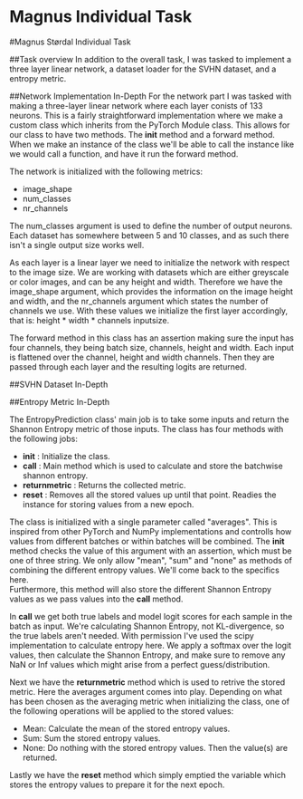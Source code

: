 Magnus Individual Task
======================

#Magnus Størdal Individual Task

##Task overview
In addition to the overall task, I was tasked to implement a three layer linear network, a dataset loader for the SVHN dataset, and a entropy metric.

##Network Implementation In-Depth
For the network part I was tasked with making a three-layer linear network where each layer conists of 133 neurons. This is a fairly straightforward implementation where we make a custom class which inherits from the PyTorch Module class. This allows for our class to have two methods. The __init__ method and a forward method. When we make an instance of the class we'll be able to call the instance like we would call a function, and have it run the forward method. 

The network is initialized with the following metrics: 
* image_shape
* num_classes
* nr_channels

The num_classes argument is used to define the number of output neurons. Each dataset has somewhere between 5 and 10 classes, and as such there isn't a single output size works well. 

As each layer is a linear layer we need to initialize the network with respect to the image size. We are working with datasets which are either greyscale or color images, and can be any height and width. Therefore we have the image_shape argument, which provides the information on the image height and width, and the nr_channels argument which states the number of channels we use. With these values we initialize the first layer accordingly, that is: height * width * channels inputsize. 

The forward method in this class has an assertion making sure the input has four channels, they being batch size, channels, height and width. 
Each input is flattened over the channel, height and width channels. Then they are passed through each layer and the resulting logits are returned.


##SVHN Dataset In-Depth




##Entropy Metric In-Depth

The EntropyPrediction class' main job is to take some inputs and return the Shannon Entropy metric of those inputs. The class has four methods with the following jobs: 
* __init__ : Initialize the class.
* __call__ : Main method which is used to calculate and store the batchwise shannon entropy.
* __returnmetric__ : Returns the collected metric. 
* __reset__ : Removes all the stored values up until that point. Readies the instance for storing values from a new epoch. 

The class is initialized with a single parameter called "averages". This is inspired from other PyTorch and NumPy implementations and controlls how values from different batches or within batches will be combined. The __init__ method checks the value of this argument with an assertion, which must be one of three string. We only allow "mean", "sum" and "none" as methods of combining the different entropy values. We'll come back to the specifics here.  
Furthermore, this method will also store the different Shannon Entropy values as we pass values into the __call__ method. 

In __call__ we get both true labels and model logit scores for each sample in the batch as input. We're calculating Shannon Entropy, not KL-divergence, so the true labels aren't needed. 
With permission I've used the scipy implementation to calculate entropy here. We apply a softmax over the logit values, then calculate the Shannon Entropy, and make sure to remove any NaN or Inf values which might arise from a perfect guess/distribution.

Next we have the __returnmetric__ method which is used to retrive the stored metric. Here the averages argument comes into play. 
Depending on what has been chosen as the averaging metric when initializing the class, one of the following operations will be applied to the stored values:
* Mean: Calculate the mean of the stored entropy values.
* Sum: Sum the stored entropy values.
* None: Do nothing with the stored entropy values. 
Then the value(s) are returned. 

Lastly we have the __reset__ method which simply emptied the variable which stores the entropy values to prepare it for the next epoch. 